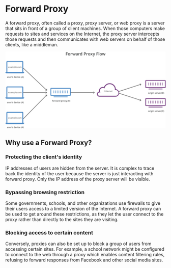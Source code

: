 # Forward Proxy

A forward proxy, often called a proxy, proxy server, or web proxy is a server that sits in front of a group of client machines. When those computers make requests to sites and services on the Internet, the proxy server intercepts those requests and then communicates with web servers on behalf of those clients, like a middleman.

![](Attachments/Forward-Proxy/image-20240416210918917.svg)

## Why use a Forward Proxy?

### Protecting the client's identity

IP addresses of users are hidden from the server. It is complex to trace back the identity of the user because the server is just interacting with forward proxy. Only the IP address of the proxy server will be visible.

### Bypassing browsing restriction

Some governments, schools, and other organizations use firewalls to give their users access to a limited version of the Internet. A forward proxy can be used to get around these restrictions, as they let the user connect to the proxy rather than directly to the sites they are visiting.

### Blocking access to certain content

Conversely, proxies can also be set up to block a group of users from accessing certain sites. For example, a school network might be configured to connect to the web through a proxy which enables content filtering rules, refusing to forward responses from Facebook and other social media sites.